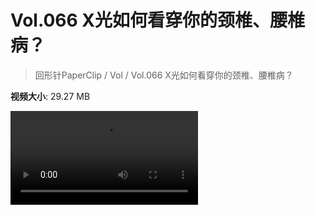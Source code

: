 # Vol.066 X光如何看穿你的颈椎、腰椎病？

> 回形针PaperClip / Vol / Vol.066 X光如何看穿你的颈椎、腰椎病？

**视频大小**: 29.27 MB

<div class="video"><video src="https://file.hsyhx.top/video/PaperClip/Vol/066.mp4" controls preload>🤔 您的浏览器不支持 video 标签</video></div>
